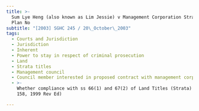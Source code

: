 ```yaml
---
title: >-
  Sum Lye Heng (also known as Lim Jessie) v Management Corporation Strata Title
  Plan No
subtitle: "[2003] SGHC 245 / 20\_October\_2003"
tags:
  - Courts and Jurisdiction
  - Jurisdiction
  - Inherent
  - Power to stay in respect of criminal prosecution
  - Land
  - Strata titles
  - Management council
  - Council member interested in proposed contract with management corporation
  - >-
    Whether compliance with ss 66(1) and 67(2) of Land Titles (Strata) Act (Cap
    158, 1999 Rev Ed)

---
```


